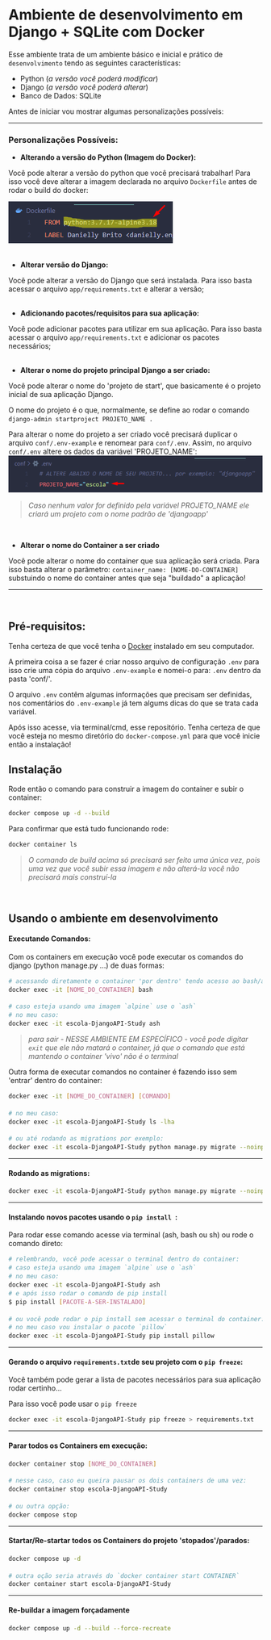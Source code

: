 # Ambiente de desenvolvimento em Django + SQLite com Docker
Esse ambiente trata de um ambiente básico e inicial e prático de `desenvolvimento` tendo as seguintes características:
- Python (*a versão você poderá modificar*)
- Django (*a versão você poderá alterar*)
- Banco de Dados: SQLite

Antes de iniciar vou mostrar algumas personalizações possíveis:

---
### Personalizações Possíveis:

* <b>Alterando a versão do Python (Imagem do Docker):</b>

Você pode alterar a versão do python que você precisará trabalhar! Para isso você deve alterar a imagem declarada no arquivo `Dockerfile` antes de rodar o build do docker:

<img src="./images/image-docker.png" alt="Alterar o nome da imagem no Dockerfile">
<br /><br />

* <b>Alterar versão do Django:</b>

Você pode alterar a versão do Django que será instalada.
Para isso basta acessar o arquivo `app/requirements.txt` e alterar a versão;
<br /><br />

* <b>Adicionando pacotes/requisitos para sua aplicação:</b>

Você pode adicionar pacotes para utilizar em sua aplicação.
Para isso basta acessar o arquivo `app/requirements.txt` e adicionar os pacotes necessários;
<br /><br />


* <b>Alterar o nome do projeto principal Django a ser criado:</b>

Você pode alterar o nome do 'projeto de start', que basicamente é o projeto inicial de sua aplicação Django. 

O nome do projeto é o que, normalmente, se define ao rodar o comando `django-admin startproject PROJETO_NAME . `

Para alterar o nome do projeto a ser criado você precisará duplicar o arquivo `conf/.env-example` e renomear para `conf/.env`. 
Assim, no arquivo `conf/.env` altere os dados da variável 'PROJETO_NAME':
 <img src="./images/image-PROJETO_NAME.png">

 > <i> Caso nenhum valor for definido pela variável PROJETO_NAME ele criará um projeto com o nome padrão de 'djangoapp' </i>

<br />

* <b>Alterar o nome do Container a ser criado</b>

Você pode alterar o nome do container que sua aplicação será criada.
Para isso basta alterar o parâmetro: `container_name: [NOME-DO-CONTAINER]` substuindo o nome do container antes que seja "buildado" a aplicação!

---
<br />

## Pré-requisitos:
Tenha certeza de que você tenha o [Docker](https://docs.docker.com/get-docker/) instalado em seu computador.

A primeira coisa a se fazer é criar nosso arquivo de configuração `.env` para isso crie uma cópia do arquivo `.env-example` e nomei-o para: `.env` dentro da pasta 'conf/'.

O arquivo `.env` contêm algumas informações que precisam ser definidas, nos comentários do `.env-example` já tem algums dicas do que se trata cada variável.

Após isso acesse, via terminal/cmd, esse repositório. Tenha certeza de que você esteja no mesmo diretório do `docker-compose.yml` para que você inicie então a instalação!

## Instalação

Rode então o comando para construir a imagem do container e subir o container:

```bash
docker compose up -d --build
```
    
Para confirmar que está tudo funcionando rode:
```bash
docker container ls
```

 > <i> O comando de build acima só precisará ser feito uma única vez, pois uma vez que você subir essa imagem e não alterá-la você não precisará mais construí-la</i>

<br />
 
## Usando o ambiente em desenvolvimento

#### Executando Comandos:
Com os containers em execução você pode executar os comandos do django (python manage.py ...) de duas formas:

```bash
# acessando diretamente o container 'por dentro' tendo acesso ao bash/ash/sh do container
docker exec -it [NOME_DO_CONTAINER] bash

# caso esteja usando uma imagem `alpine` use o `ash`
# no meu caso:
docker exec -it escola-DjangoAPI-Study ash
```
 > <i>para sair - NESSE AMBIENTE EM ESPECÍFICO - você pode digitar `exit` que ele não matará o container, já que o comando que está mantendo o container 'vivo' não é o terminal</i>

Outra forma de executar comandos no container é fazendo isso sem 'entrar' dentro do container:

```bash
docker exec -it [NOME_DO_CONTAINER] [COMANDO]

# no meu caso:
docker exec -it escola-DjangoAPI-Study ls -lha

# ou até rodando as migrations por exemplo:
docker exec -it escola-DjangoAPI-Study python manage.py migrate --noinput
```
---
####  Rodando as migrations:


```bash
docker exec -it escola-DjangoAPI-Study python manage.py migrate --noinput
```
---

####  Instalando novos pacotes usando o `pip install `:
Para rodar esse comando acesse via terminal (ash, bash ou sh) ou rode o comando direto:

```bash
# relembrando, você pode acessar o terminal dentro do container:
# caso esteja usando uma imagem `alpine` use o `ash`
# no meu caso:
docker exec -it escola-DjangoAPI-Study ash
# e após isso rodar o comando de pip install
$ pip install [PACOTE-A-SER-INSTALADO]

# ou você pode rodar o pip install sem acessar o terminal do container:
# no meu caso vou instalar o pacote `pillow`
docker exec -it escola-DjangoAPI-Study pip install pillow
```
---
####  Gerando o arquivo `requirements.txt`de seu projeto com o `pip freeze`:
Você também pode gerar a lista de pacotes necessários para sua aplicação rodar certinho... 

Para isso você pode usar o `pip freeze`

```bash
docker exec -it escola-DjangoAPI-Study pip freeze > requirements.txt
```
---

####  Parar todos os Containers em execução:


```bash
docker container stop [NOME_DO_CONTAINER]

# nesse caso, caso eu queira pausar os dois containers de uma vez:
docker container stop escola-DjangoAPI-Study

# ou outra opção:
docker compose stop
```
---
####  Startar/Re-startar todos os Containers do projeto 'stopados'/parados:


```bash
docker compose up -d

# outra oção seria através do `docker container start CONTAINER`
docker container start escola-DjangoAPI-Study
```


---
####  Re-buildar a imagem forçadamente


```bash
docker compose up -d --build --force-recreate
```
